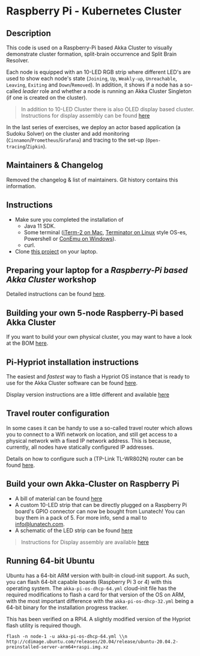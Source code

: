 # Raspberry Pi - Kubernetes Cluster

## Description

This code is used on a Raspberry-Pi based Akka Cluster to visually demonstrate cluster formation, split-brain occurrence and Split Brain Resolver.

Each node is equipped with an 10-LED RGB strip where different LED's are used to show each node's state (`Joining`, `Up`, `Weakly-up`, `Unreachable`, `Leaving`, `Exiting` and `Down`/`Removed`). In addition, it shows if a node has a so-called _leader_ role and whether a node is running an Akka Cluster Singleton (if one is created on the cluster).

> In addition to 10-LED Cluster there is also OLED display based cluster. Instructions for display assembly can be found [here](docs/display/display-version.md) 

In the last series of exercises, we deploy an actor based application (a Sudoku Solver) on the cluster and add monitoring (`Cinnamon`/`Prometheus`/`Grafana`) and tracing to the set-up (`Open-tracing`/`Zipkin`).

## Maintainers & Changelog

Removed the changelog & list of maintainers. Git history contains this information.

## Instructions

- Make sure you completed the installation of
    - Java 11 SDK.
    - Some terminal ([iTerm-2 on Mac](https://iterm2.com), [Terminator on Linux](https://gnometerminator.blogspot.com/p/introduction.html) style OS-es, Powershell or [ConEmu on Windows](https://conemu.github.io)).
    - curl.
- Clone [this project](https://github.com/lightbend/Pi-Akka-Cluster) on your laptop.

## Preparing your laptop for a _Raspberry-Pi based Akka Cluster_ workshop

Detailed instructions can be found [here](docs/Hypriot-OS-Course-Preparation-Instructions.md).

## Building your own 5-node Raspberry-Pi based Akka Cluster

If you want to build your own physical cluster, you may want to have a look at the BOM [here](docs/images/BOM.md).

## Pi-Hypriot installation instructions

The easiest and _fastest_ way to flash a Hypriot OS instance that is ready to use for the Akka Cluster software can be found [here](docs/Hypriot-OS-Installation-Instructions.md).

Display version instructions are a little different and available [here](docs/display/display-installation-instuctions.md) 

## Travel router configuration

In some cases it can be handy to use a so-called travel router which allows you to connect to a Wifi network on location, and still get access to a physical network with a fixed IP network address. This is because, currently, all nodes have statically configured IP addresses.

Details on how to configure such a (TP-Link TL-WR802N) router can be found [here](docs/Configuring-TP-Link-Travel-Router-for-class-room-environment.md).

## Build your own Akka-Cluster on Raspberry Pi

- A bill of material can be found [here](docs/images/BOM.md)
- A custom 10-LED strip that can be directly plugged on a Raspberry Pi board's GPIO connector can now be bought from Lunatech! You can buy them in a pack of 5. For more info, send a mail to info@lunatech.com.
- A schematic of the LED strip can be found [here](docs/images/raspberry_led_platine_v2.pdf)

>Instructions for Display assembly are available [here](docs/display/display-assembly-instructions.md)


## Running 64-bit Ubuntu

Ubuntu has a 64-bit ARM version with built-in cloud-init support. As such, you can
flash 64-bit capable boards (Raspberry Pi 3 or 4) with this operating system. The
`akka-pi-os-dhcp-64.yml` cloud-init file has the required modifications to flash a
card for that version of the OS on ARM, with the most important difference with the
`akka-pi-os-dhcp-32.yml` being a 64-bit binary for the installation progress tracker.

This has been verified on a RPi4. A slightly modified version of the Hypriot flash
utility is required though.

```
flash -n node-1 -u akka-pi-os-dhcp-64.yml \\n   http://cdimage.ubuntu.com/releases/20.04/release/ubuntu-20.04.2-preinstalled-server-arm64+raspi.img.xz
```

